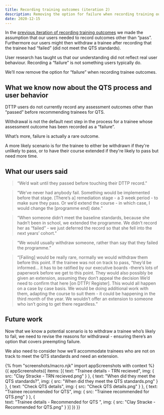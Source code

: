 ```yaml
---
title: Recording training outcomes (iteration 2)
description: Removing the option for failure when recording training outcomes
date: 2020-12-15
---
```


In the [previous iteration of recording training outcomes](/register-trainee-teachers/recording-training-outcomes/) we made the assumption that our users needed to record outcomes other than “pass”. Furthermore our users might then withdraw a trainee after recording that the trainee had “failed” (did not meet the QTS standards).

User research has taught us that our understanding did not reflect real user behaviour. Recording a “failure” is not something users typically do.

We’ll now remove the option for “failure” when recording trainee outcomes.

## What we know now about the QTS process and user behavior

DTTP users do not currently record any assessment outcomes other than “passed” before recommending trainees for QTS.

Withdrawal is not the default next step in the process for a trainee whose assessment outcome has been recorded as a “failure”.

What’s more, failure is actually a rare outcome. 

A more likely scenario is for the trainee to either be withdrawn if they're unlikely to pass, or to have their course extended if they're likely to pass but need more time.

## What our users said

> “We’d wait until they passed before touching their DTTP record.”

> “We’ve never had anybody fail. Something would be implemented before that stage. [There’s a] remediation stage - a 3 week period - to make sure they pass. Or we’d extend the course - in which case, I would change the [programme end] date.”

> “When someone didn’t meet the baseline standards, because she hadn’t been in school, we extended the programme. We didn’t record her as “failed” - we just deferred the record so that she fell into the next years’ cohort.”

> “We would usually withdraw someone, rather than say that they failed the programme.”

> “[Failing] would be really rare, normally we would withdraw them before this point. If the trainee was not on track to pass, “they’d be informed... it has to be ratified by our executive boards -there’s lots of paperwork before we get to this point. They would also possibly be given an extension, assuming they don’t appeal the decision We’d need to confirm that here [on DTTP/ Register]. This would all happen on a case by case basis. We would be doing additional work with them, adapting the course to suit them - it could be happening in the third month of the year. We wouldn’t offer an extension to someone who isn’t going to get there regardless.”

## Future work

Now that we know a potential scenario is to withdraw a trainee who’s likely to fail, we need to revise the reasons for withdrawal - ensuring there’s an option that covers preempting failure.

We also need to consider how we’ll accommodate trainees who are not on track to meet the QTS standards and need an extension.

{% from "screenshots/macro.njk" import appScreenshots with context %}
{{ appScreenshots({
  items: [{
    text: "Trainee details - TRN recieved",
    img: { src: "Clay Stracke - TRN recieved.png" }
  }, {
    text: "When did they meet the QTS standards?",
    img: { src: "When did they meet the QTS standards.png" }
  }, {
    text: "Check QTS details",
    img: { src: "Check QTS details.png" }
  }, {
    text: "Trainee recommended for QTS",
    img: { src: "Trainee recommended for QTS.png" }
  }, {  
    text: "Trainee details - Recommended for QTS ",
    img: { src: "Clay Stracke - Recommended for QTS.png" }
  }]
}) }}
